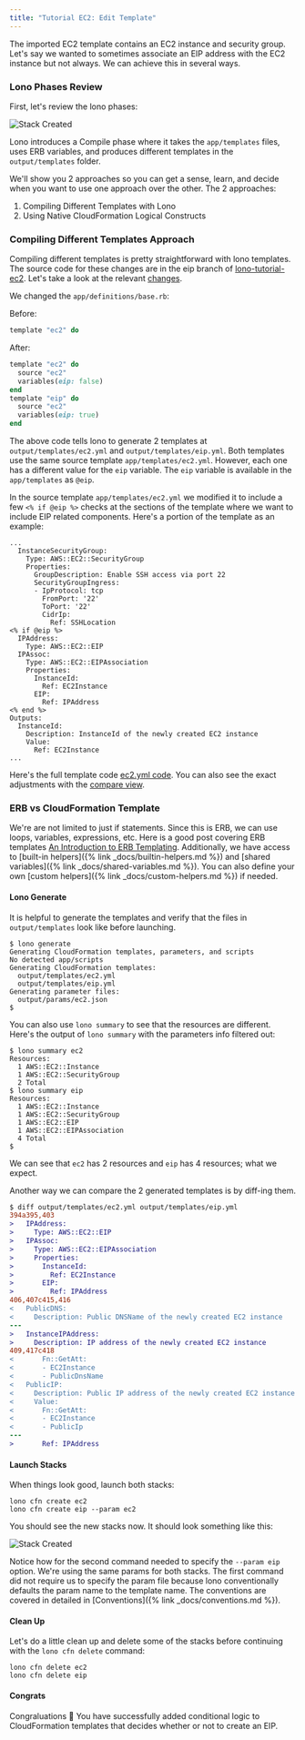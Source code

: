 ```yaml
---
title: "Tutorial EC2: Edit Template"
---
```


The imported EC2 template contains an EC2 instance and security group.  Let's say we wanted to sometimes associate an EIP address with the EC2 instance but not always.  We can achieve this in several ways.

### Lono Phases Review

First, let's review the lono phases:

<img src="/img/tutorial/lono-flowchart.png" alt="Stack Created" class="doc-photo lono-flowchart">

Lono introduces a Compile phase where it takes the `app/templates` files, uses ERB variables, and produces different templates in the `output/templates` folder.

We'll show you 2 approaches so you can get a sense, learn, and decide when you want to use one approach over the other. The 2 approaches:

1. Compiling Different Templates with Lono
2. Using Native CloudFormation Logical Constructs

### Compiling Different Templates Approach

Compiling different templates is pretty straightforward with lono templates.  The source code for these changes are in the eip branch of [lono-tutorial-ec2](https://github.com/tongueroo/lono-tutorial-ec2/blob/eip/app/templates/ec2.yml).  Let's take a look at the relevant [changes](https://github.com/tongueroo/lono-tutorial-ec2/compare/eip).

We changed the `app/definitions/base.rb`:

Before:

```ruby
template "ec2" do
```

After:

```ruby
template "ec2" do
  source "ec2"
  variables(eip: false)
end
template "eip" do
  source "ec2"
  variables(eip: true)
end
```

The above code tells lono to generate 2 templates at `output/templates/ec2.yml` and `output/templates/eip.yml`. Both templates use the same source template `app/templates/ec2.yml`. However, each one has a different value for the `eip` variable.  The `eip` variable is available in the `app/templates` as `@eip`.

In the source template `app/templates/ec2.yml` we modified it to include a few
`<% if @eip %>` checks at the sections of the template where we want to include EIP related components. Here's a portion of the template as an example:

```
...
  InstanceSecurityGroup:
    Type: AWS::EC2::SecurityGroup
    Properties:
      GroupDescription: Enable SSH access via port 22
      SecurityGroupIngress:
      - IpProtocol: tcp
        FromPort: '22'
        ToPort: '22'
        CidrIp:
          Ref: SSHLocation
<% if @eip %>
  IPAddress:
    Type: AWS::EC2::EIP
  IPAssoc:
    Type: AWS::EC2::EIPAssociation
    Properties:
      InstanceId:
        Ref: EC2Instance
      EIP:
        Ref: IPAddress
<% end %>
Outputs:
  InstanceId:
    Description: InstanceId of the newly created EC2 instance
    Value:
      Ref: EC2Instance
...
```

Here's the full template code [ec2.yml code](https://github.com/tongueroo/lono-tutorial-ec2/blob/eip/app/templates/ec2.yml).  You can also see the exact adjustments with the [compare view](https://github.com/tongueroo/lono-tutorial-ec2/compare/eip).

### ERB vs CloudFormation Template

We're are not limited to just if statements.  Since this is ERB, we can use loops, variables, expressions, etc.  Here is a good post covering ERB templates [An Introduction to ERB Templating](http://www.stuartellis.name/articles/erb/). Additionally, we have access to [built-in helpers]({% link _docs/builtin-helpers.md %}) and [shared variables]({% link _docs/shared-variables.md %}).  You can also define your own [custom helpers]({% link _docs/custom-helpers.md %}) if needed.

#### Lono Generate

It is helpful to generate the templates and verify that the files in `output/templates` look like before launching.

```
$ lono generate
Generating CloudFormation templates, parameters, and scripts
No detected app/scripts
Generating CloudFormation templates:
  output/templates/ec2.yml
  output/templates/eip.yml
Generating parameter files:
  output/params/ec2.json
$
```

You can also use `lono summary` to see that the resources are different. Here's the output of `lono summary` with the parameters info filtered out:

```
$ lono summary ec2
Resources:
  1 AWS::EC2::Instance
  1 AWS::EC2::SecurityGroup
  2 Total
$ lono summary eip
Resources:
  1 AWS::EC2::Instance
  1 AWS::EC2::SecurityGroup
  1 AWS::EC2::EIP
  1 AWS::EC2::EIPAssociation
  4 Total
$
```

We can see that `ec2` has 2 resources and `eip` has 4 resources; what we expect.

Another way we can compare the 2 generated templates is by diff-ing them.

```diff
$ diff output/templates/ec2.yml output/templates/eip.yml
394a395,403
>   IPAddress:
>     Type: AWS::EC2::EIP
>   IPAssoc:
>     Type: AWS::EC2::EIPAssociation
>     Properties:
>       InstanceId:
>         Ref: EC2Instance
>       EIP:
>         Ref: IPAddress
406,407c415,416
<   PublicDNS:
<     Description: Public DNSName of the newly created EC2 instance
---
>   InstanceIPAddress:
>     Description: IP address of the newly created EC2 instance
409,417c418
<       Fn::GetAtt:
<       - EC2Instance
<       - PublicDnsName
<   PublicIP:
<     Description: Public IP address of the newly created EC2 instance
<     Value:
<       Fn::GetAtt:
<       - EC2Instance
<       - PublicIp
---
>       Ref: IPAddress
```

#### Launch Stacks

When things look good, launch both stacks:

```
lono cfn create ec2
lono cfn create eip --param ec2
```

You should see the new stacks now. It should look something like this:

<img src="/img/tutorials/ec2/both-stacks.png" alt="Stack Created" class="doc-photo lono-flowchart">

Notice how for the second command needed to specify the `--param eip` option.  We're using the same params for both stacks.  The first command did not require us to specify the param file because lono conventionally defaults the param name to the template name. The conventions are covered in detailed in [Conventions]({% link _docs/conventions.md %}).


#### Clean Up

Let's do a little clean up and delete some of the stacks before continuing with the `lono cfn delete` command:

```
lono cfn delete ec2
lono cfn delete eip
```

#### Congrats
Congraluations 🎉 You have successfully added conditional logic to CloudFormation templates that decides whether or not to create an EIP.
